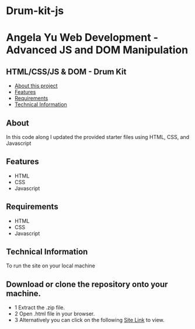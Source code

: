 # Drum-kit-js

# Angela Yu Web Development - Advanced JS and DOM Manipulation
## HTML/CSS/JS & DOM - Drum Kit
- [About this project](https://img.shields.io/badge/my_portfolio-000?style=for-the-badge&logo=ko-fi&logoColor=white](https://github.com/chetanbj2001/Drum-kit-js/new/master?readme=1#about))
- [Features](https://github.com/chetanbj2001/Drum-kit-js/new/master?readme=1#features)
- [Requirements](https://github.com/chetanbj2001/Drum-kit-js/new/master?readme=1#requirements)
- [Technical Information](https://github.com/chetanbj2001/Drum-kit-js/new/master?readme=1#technical-information)

## About
In this code along I updated the provided starter files using HTML, CSS, and Javascript


## Features
- HTML
- CSS
- Javascript

## Requirements
- HTML
- CSS
- Javascript

## Technical Information
To run the site on your local machine

## Download or clone the repository onto your machine.
- 1 Extract the .zip file.
- 2 Open .html file in your browser.
- 3 Alternatively you can click on the following [Site Link](https://github.com/chetanbj2001/Drum-kit-js/new/master?readme=1#technical-information) to view.
